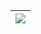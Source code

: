 | <img src="https://github-readme-stats.vercel.app/api/top-langs?username=ztirk&langs_count=10&layout=compact&hide_border=true" align="center"/> |
| ------------ |
